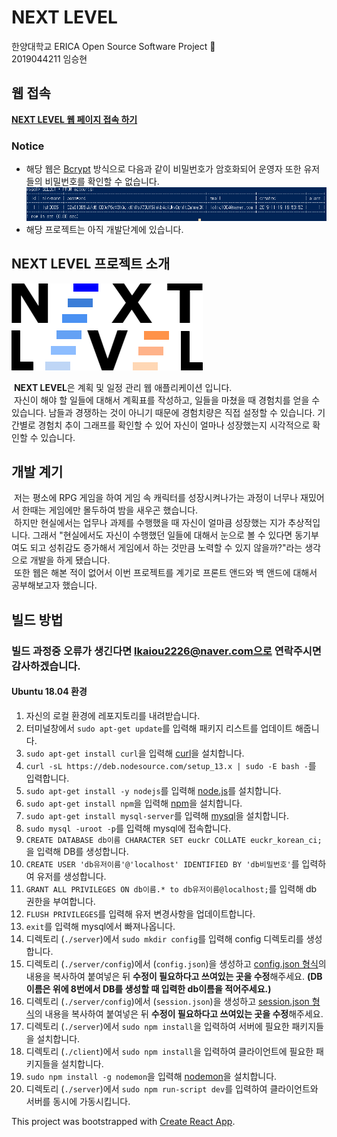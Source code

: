 # NEXT LEVEL

한양대학교 ERICA Open Source Software Project :rocket:  
2019044211 임승현

## 웹 접속
**[NEXT LEVEL 웹 페이지 접속 하기](http://54.180.83.108:3000/)**

### Notice
* 해당 웹은 [Bcrypt](https://en.wikipedia.org/wiki/Bcrypt) 방식으로 다음과 같이 비밀번호가 암호화되어 운영자 또한 유저들의 비밀번호를 확인할 수 없습니다.<br>
![DB 비밀번호 이미지](https://github.com/lolmc00/ERICA_PlannerWEB/blob/master/.github/img/database_table_hash.png)
* 해당 프로젝트는 아직 개발단계에 있습니다.

## NEXT LEVEL 프로젝트 소개
![로고_이미지](https://github.com/lolmc00/ERICA_PlannerWEB/blob/master/client/src/img/logo.png)  

&nbsp;**NEXT LEVEL**은 계획 및 일정 관리 웹 애플리케이션 입니다.  
&nbsp;자신이 해야 할 일들에 대해서 계획표를 작성하고, 일들을 마쳤을 때 경험치를 얻을 수 있습니다. 남들과 경쟁하는 것이 아니기 때문에 경험치량은 직접 설정할 수 있습니다. 기간별로 경험치 추이 그래프를 확인할 수 있어 자신이 얼마나 성장했는지 시각적으로 확인할 수 있습니다.


## 개발 계기
&nbsp;저는 평소에 RPG 게임을 하여 게임 속 캐릭터를 성장시켜나가는 과정이 너무나 재밌어서 한때는 게임에만 몰두하여 밤을 새우곤 했습니다.  
&nbsp;하지만 현실에서는 업무나 과제를 수행했을 때 자신이 얼마큼 성장했는 지가 추상적입니다. 그래서 "현실에서도 자신이 수행했던 일들에 대해서 눈으로 볼 수 있다면 동기부여도 되고 성취감도 증가해서 게임에서 하는 것만큼 노력할 수 있지 않을까?"라는 생각으로 개발을 하게 됐습니다.  
&nbsp;또한 웹은 해본 적이 없어서 이번 프로젝트를 계기로 프론트 앤드와 백 앤드에 대해서 공부해보고자 했습니다. 

## 빌드 방법
### 빌드 과정중 오류가 생긴다면 lkaiou2226@naver.com으로 연락주시면 감사하겠습니다.
#### Ubuntu 18.04 환경
1. 자신의 로컬 환경에 레포지토리를 내려받습니다.
2. 터미널창에서 `sudo apt-get update`를 입력해 패키지 리스트를 업데이트 해줍니다.
3. `sudo apt-get install curl`을 입력해 [curl](https://curl.haxx.se/)을 설치합니다.
4. `curl -sL https://deb.nodesource.com/setup_13.x | sudo -E bash -`를 입력합니다.
5. `sudo apt-get install -y nodejs`를 입력해 [node.js](https://nodejs.org/ko/)를 설치합니다.
6. `sudo apt-get install npm`을 입력해 [npm](https://www.npmjs.com/)을 설치합니다.
7. `sudo apt-get install mysql-server`를 입력해 [mysql](https://www.mysql.com/)을 설치합니다.
8. `sudo mysql -uroot -p`를 입력해 mysql에 접속합니다.
9. `CREATE DATABASE db이름 CHARACTER SET euckr COLLATE euckr_korean_ci;`을 입력해 DB를 생성합니다.
10. `CREATE USER 'db유저이름'@'localhost' IDENTIFIED BY 'db비밀번호'`를 입력하여 유저를 생성합니다.
11. `GRANT ALL PRIVILEGES ON db이름.* to db유저이름@localhost;`를 입력해 db 권한을 부여합니다.
12. `FLUSH PRIVILEGES`를 입력해 유저 변경사항을 업데이트합니다.
13. `exit`를 입력해 mysql에서 빠져나옵니다.
14. 디렉토리 (`./server`)에서 `sudo mkdir config`를 입력해 config 디렉토리를 생성합니다.
15. 디렉토리 (`./server/config`)에서 (`config.json`)을 생성하고 [config.json 형식](https://github.com/lolmc00/ERICA_PlannerWEB/blob/master/server/config/configForm.json)의 내용을 복사하여 붙여넣은 뒤 **수정이 필요하다고 쓰여있는 곳을 수정**해주세요. **(DB 이름은 위에 8번에서 DB를 생성할 때 입력한 db이름을 적어주세요.)**
16. 디렉토리 (`./server/config`)에서 (`session.json`)을 생성하고 [session.json 형식](https://github.com/lolmc00/ERICA_PlannerWEB/blob/master/server/config/sessionForm.json)의 내용을 복사하여 붙여넣은 뒤 **수정이 필요하다고 쓰여있는 곳을 수정**해주세요.
17. 디렉토리 (`./server`)에서 `sudo npm install`을 입력하여 서버에 필요한 패키지들을 설치합니다.
18. 디렉토리 (`./client`)에서 `sudo npm install`을 입력하여 클라이언트에 필요한 패키지들을 설치합니다.
19. `sudo npm install -g nodemon`을 입력해 [nodemon](https://nodemon.io/)을 설치합니다.
20. 디렉토리 (`./server`)에서 `sudo npm run-script dev`를 입력하여 클라이언트와 서버를 동시에 가동시킵니다.

This project was bootstrapped with [Create React App](https://github.com/facebook/create-react-app).

